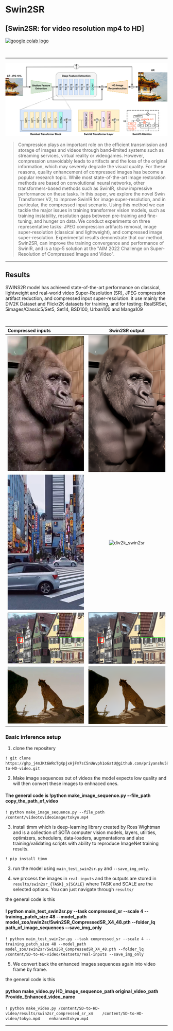 # Swin2SR 

## [Swin2SR: for video resolution mp4 to HD]


[ <a href="https://colab.research.google.com/drive/1luTg43OPI5tasPoac2J99kIDwcXCjO7s?usp=sharinghttps://colab.research.google.com/drive/1luTg43OPI5tasPoac2J99kIDwcXCjO7s?usp=sharing"><img src="https://colab.research.google.com/assets/colab-badge.svg" alt="google colab logo"></a>](https://colab.research.google.com/drive/1luTg43OPI5tasPoac2J99kIDwcXCjO7s?usp=sharing )




<br>



------------------



<p align="center">
  <img src="examples/swin2sr.png" alt="swin2sr" width="800" border="0"></a>
</p>

> Compression plays an important role on the efficient transmission and storage of images and videos through band-limited systems such as streaming services, virtual reality or videogames. However, compression unavoidably leads to artifacts and the loss of the original information, which may severely degrade the visual quality. For these reasons, quality enhancement of compressed images has become a popular research topic. While most state-of-the-art image restoration methods are based on convolutional neural networks, other transformers-based methods such as SwinIR, show impressive performance on these tasks.
In this paper, we explore the novel Swin Transformer V2, to improve SwinIR for image super-resolution, and in particular, the compressed input scenario. Using this method we can tackle the major issues in training transformer vision models, such as training instability, resolution gaps between pre-training and fine-tuning, and hunger on data. We conduct experiments on three representative tasks: JPEG compression artifacts removal, image super-resolution (classical and lightweight), and compressed image super-resolution. Experimental results demonstrate that our method, Swin2SR, can improve the training convergence and performance of SwinIR, and is a top-5 solution at the "AIM 2022 Challenge on Super-Resolution of Compressed Image and Video". 



---------------------------------------------------






## Results

SWINS2R model has achieved state-of-the-art performance on classical, lightweight and real-world video Super-Resolution (SR), JPEG compression artifact reduction, and compressed input super-resolution. it  use mainly the DIV2K Dataset and Flickr2K datasets for training, and for testing:  RealSRSet, 5images/Classic5/Set5, Set14, BSD100, Urban100 and Manga109  


<br>

|Compressed inputs | Swin2SR output|
|       :---       |     :---:     |
| <img src="examples/gorillabefore.png" alt="frog_in" width="300" border="0"> | <img src="examples/gorillaafter.png" alt="frog_swin2sr" width="300" border="0"> |
| <img src="examples/tokyo.jpg" alt="div2k_in" width="300" border="0"> | <img src="examples/enhancedtokyo.png" alt="div2k_swin2sr" width="300" border="0"> |
| <img src="examples/buildings_0.png" alt="buildings_in" width="300" border="0"> | <img src="examples/buildings_1.png" alt="buildings_swin2sr" width="300" border="0"> |
| <img src="examples/cheetabefore.jpg" alt="buildings_in" width="300" border="0"> | <img src="examples/cheetaafter.png" alt="buildings_swin2sr" width="300" border="0"> |





### Basic inference setup


1. clone the repositery      

```
! git clone https://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@github.com/priyanshu5943/SD-to-HD-video.git

```

2. Make image sequences out of videos  the model expects low quality and will then convert these images to enhnaced ones.
#### The general code is      !python make_image_sequence.py --file_path copy_the_path_of_video

```
! python make_image_sequence.py --file_path /content/videotovideoimage/tokyo.mp4

```


3.  install timm which is deep-learning library created by Ross Wightman and is a collection of SOTA computer vision models, layers, utilities, optimizers, schedulers, data-loaders, augmentations and also training/validating scripts with ability to reproduce ImageNet training results.

```
! pip install timm
```

3. run the model using `main_test_swin2sr.py` and `--save_img_only`. 


4. we process the images in `real-inputs` and the outputs are stored in `results/swin2sr_{TASK}_x{SCALE}` where TASK and SCALE are the selected options. You can just navigate through `results/`

the general code is this 

#### ! python main_test_swin2sr.py --task compressed_sr --scale 4 --training_patch_size 48 --model_path model_zoo/swin2sr/Swin2SR_CompressedSR_X4_48.pth --folder_lq path_of_image_sequences --save_img_only



```
! python main_test_swin2sr.py --task compressed_sr --scale 4 --training_patch_size 48 --model_path model_zoo/swin2sr/Swin2SR_CompressedSR_X4_48.pth --folder_lq /content/SD-to-HD-video/testsets/real-inputs --save_img_only

```

5. We convert back the enhanced images sequences again into video frame by frame.

the general code is this 

#### python make_video.py HD_image_sequence_path     original_video_path   Provide_Enhanced_video_name


```
! python make_video.py /content/SD-to-HD-video/results/swin2sr_compressed_sr_x4    /content/SD-to-HD-video/tokyo.mp4    enhancedtokyo.mp4

```

------

